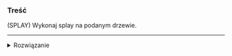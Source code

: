 ### Treść
(SPLAY)
Wykonaj splay na podanym drzewie.

------
<details><summary>Rozwiązanie</summary>
<p>

